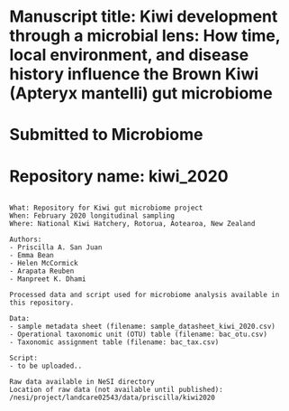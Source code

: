 # Manuscript title: Kiwi development through a microbial lens: How time, local environment, and disease history influence the Brown Kiwi (Apteryx mantelli) gut microbiome
# Submitted to Microbiome
# Repository name: kiwi_2020
~~~~~~~~~~~~~~~~~~~~~~~~~~~~

What: Repository for Kiwi gut microbiome project
When: February 2020 longitudinal sampling
Where: National Kiwi Hatchery, Rotorua, Aotearoa, New Zealand

~~~~~~~~~~~~~~~~~~~~~~~~~~~~

~~~~~~~~~~~~~~~~~~~~~~~~~~~~
Authors: 
- Priscilla A. San Juan
- Emma Bean
- Helen McCormick
- Arapata Reuben
- Manpreet K. Dhami
~~~~~~~~~~~~~~~~~~~~~~~~~~~~

~~~~~~~~~~~~~~~~~~~~~~~~~~~~
Processed data and script used for microbiome analysis available in this repository.

Data:
- sample metadata sheet (filename: sample_datasheet_kiwi_2020.csv)
- Operational taxonomic unit (OTU) table (filename: bac_otu.csv)
- Taxonomic assignment table (filename: bac_tax.csv)

Script:
- to be uploaded..
~~~~~~~~~~~~~~~~~~~~~~~~~~~~

~~~~~~~~~~~~~~~~~~~~~~~~~~~~
Raw data available in NeSI directory 
Location of raw data (not available until published):
/nesi/project/landcare02543/data/priscilla/kiwi2020

~~~~~~~~~~~~~~~~~~~~~~~~~~~~
